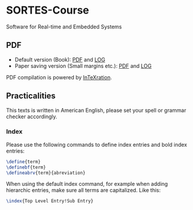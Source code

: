 SORTES-Course
=============

Software for Real-time and Embedded Systems

## PDF

- Default version (Book): [PDF](http://git.jonasdevlieghere.com:8000/out/JDevlieghere/SORTES-Course/main) and [LOG](http://git.jonasdevlieghere.com:8000/log/JDevlieghere/SORTES-Course/main)
- Paper saving version (Small margins etc.): [PDF](http://git.jonasdevlieghere.com:8000/out/JDevlieghere/SORTES-Course/print) and [LOG](http://git.jonasdevlieghere.com:8000/log/JDevlieghere/SORTES-Course/print)

PDF compilation is powered by [InTeXration](https://github.com/JDevlieghere/InTeXration).


## Practicalities

This texts is written in American English, please set your spell or grammar checker accordingly.  

### Index

Please use the following commands to define index entries and bold index entries:
```tex
\define{term}
\definebf{term}
\defineabrv{term}{abreviation}
```
When using the default index command, for example when adding hierarchic entries, make sure all terms are capitalized. Like this: 
```tex
\index{Top Level Entry!Sub Entry}
```


